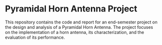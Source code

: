# Pyramidal Horn Antenna Project
This repository contains the code and report for an end-semester project on the design and analysis of a Pyramidal Horn Antenna. The project focuses on the implementation of a horn antenna, its characterization, and the evaluation of its performance.

